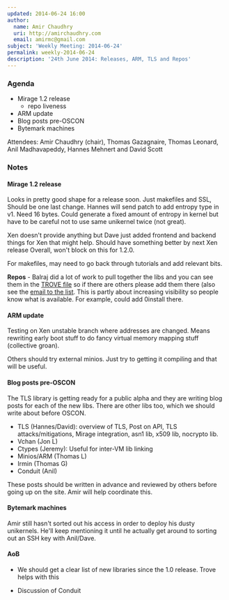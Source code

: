 ```yaml
---
updated: 2014-06-24 16:00
author:
  name: Amir Chaudhry
  uri: http://amirchaudhry.com
  email: amirmc@gmail.com
subject: 'Weekly Meeting: 2014-06-24'
permalink: weekly-2014-06-24
description: '24th June 2014: Releases, ARM, TLS and Repos'
---
```


### Agenda ###

* Mirage 1.2 release
  - repo liveness
* ARM update
* Blog posts pre-OSCON
* Bytemark machines


Attendees: Amir Chaudhry (chair), Thomas Gazagnaire, Thomas Leonard,
Anil Madhavapeddy, Hannes Mehnert and David Scott 


### Notes ###

#### Mirage 1.2 release ####

Looks in pretty good shape for a release soon. Just makefiles and SSL,
Should be one last change. Hannes will send patch to add entropy type in v1.
Need 16 bytes. Could generate a fixed amount of entropy in kernel but have
to be careful not to use same unikernel twice (not great).

Xen doesn't provide anything but Dave just added frontend and backend things
for Xen that might help. Should have something better by next Xen release
Overall, won't block on this for 1.2.0.

For makefiles, may need to go back through tutorials and add relevant bits.

**Repos** -  Balraj did a lot of work to pull together the libs and you can
see them in the [TROVE file][mir-trove] so if there are others please add
them there (also see the [email to the list][trove-email]. This is partly
about increasing visibility so people know what is available. For example,
could add 0install there.

[mir-trove]: https://github.com/mirage/mirage-www/blob/master/TROVE
[trove-email]: http://lists.xenproject.org/archives/html/mirageos-devel/2014-06/msg00133.html

#### ARM update ####

Testing on Xen unstable branch where addresses are changed. Means rewriting
early boot stuff to do fancy virtual memory mapping stuff (collective groan).

Others should try external minios. Just try to getting it compiling and that
will be useful.


#### Blog posts pre-OSCON ####

The TLS library is getting ready for a public alpha and they are writing
blog posts for each of the new libs. There are other libs too, which we
should write about before OSCON.

- TLS (Hannes/David): overview of TLS, Post on API, TLS attacks/mitigations, Mirage integration, asn1 lib, x509 lib, nocrypto lib.
- Vchan (Jon L)
- Ctypes (Jeremy): Useful for inter-VM lib linking
- Minios/ARM (Thomas L)
- Irmin (Thomas G)
- Conduit (Anil)

These posts should be written in advance and reviewed by others before going
up on the site. Amir will help coordinate this.


#### Bytemark machines ####

Amir still hasn't sorted out his access in order to deploy his dusty
unikernels. He'll keep mentioning it until he actually get around to sorting
out an SSH key with Anil/Dave. 


#### AoB ####

- We should get a clear list of new libraries since the 1.0 release. Trove
helps with this

- Discussion of Conduit


